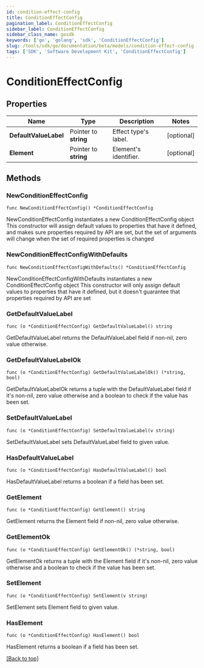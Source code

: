 ```yaml
---
id: condition-effect-config
title: ConditionEffectConfig
pagination_label: ConditionEffectConfig
sidebar_label: ConditionEffectConfig
sidebar_class_name: gosdk
keywords: ['go', 'golang', 'sdk', 'ConditionEffectConfig'] 
slug: /tools/sdk/go/documentation/beta/models/condition-effect-config
tags: ['SDK', 'Software Development Kit', 'ConditionEffectConfig']
---
```


# ConditionEffectConfig

## Properties

Name | Type | Description | Notes
------------ | ------------- | ------------- | -------------
**DefaultValueLabel** | Pointer to **string** | Effect type&#39;s label. | [optional] 
**Element** | Pointer to **string** | Element&#39;s identifier. | [optional] 

## Methods

### NewConditionEffectConfig

`func NewConditionEffectConfig() *ConditionEffectConfig`

NewConditionEffectConfig instantiates a new ConditionEffectConfig object
This constructor will assign default values to properties that have it defined,
and makes sure properties required by API are set, but the set of arguments
will change when the set of required properties is changed

### NewConditionEffectConfigWithDefaults

`func NewConditionEffectConfigWithDefaults() *ConditionEffectConfig`

NewConditionEffectConfigWithDefaults instantiates a new ConditionEffectConfig object
This constructor will only assign default values to properties that have it defined,
but it doesn't guarantee that properties required by API are set

### GetDefaultValueLabel

`func (o *ConditionEffectConfig) GetDefaultValueLabel() string`

GetDefaultValueLabel returns the DefaultValueLabel field if non-nil, zero value otherwise.

### GetDefaultValueLabelOk

`func (o *ConditionEffectConfig) GetDefaultValueLabelOk() (*string, bool)`

GetDefaultValueLabelOk returns a tuple with the DefaultValueLabel field if it's non-nil, zero value otherwise
and a boolean to check if the value has been set.

### SetDefaultValueLabel

`func (o *ConditionEffectConfig) SetDefaultValueLabel(v string)`

SetDefaultValueLabel sets DefaultValueLabel field to given value.

### HasDefaultValueLabel

`func (o *ConditionEffectConfig) HasDefaultValueLabel() bool`

HasDefaultValueLabel returns a boolean if a field has been set.

### GetElement

`func (o *ConditionEffectConfig) GetElement() string`

GetElement returns the Element field if non-nil, zero value otherwise.

### GetElementOk

`func (o *ConditionEffectConfig) GetElementOk() (*string, bool)`

GetElementOk returns a tuple with the Element field if it's non-nil, zero value otherwise
and a boolean to check if the value has been set.

### SetElement

`func (o *ConditionEffectConfig) SetElement(v string)`

SetElement sets Element field to given value.

### HasElement

`func (o *ConditionEffectConfig) HasElement() bool`

HasElement returns a boolean if a field has been set.


[[Back to top]](#) 


